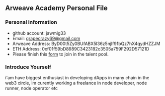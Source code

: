 ## Arweave Academy Personal File

### Personal information

- github account: jawmig33
- Email: grapecrazy69@gmail.com
- Arweave Address: ByD00t5Zy0BUfABX5l36z5njlf91bQz7hX4qydHZZJM
- ETH Address: 0xf01f59bD8989C3423182c3505a759F292D57121D
- Please finish this [form](https://docs.google.com/forms/d/e/1FAIpQLSfWA5fIIcBgmRppm3jNz5vmf9Mai_QMVil-2pO4r7YKn_Zhtw/viewform?usp=sf_link) to join in the talent pool.

### Introduce Yourself
 i'am have biggest enthusiast in developing dApps in many chain in the web3 circle, im curently working a freelance in node developer, node runner, node operator etc